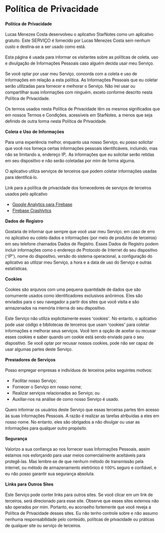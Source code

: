 <!DOCTYPE html>
<html>
<head>
  <meta charset='utf-8'>
  <meta name='viewport' content='width=device-width'>
  <h1>Política de Privacidade</h1>
  <style> 
    body { 
      font-family: 'Helvetica Neue', Helvetica, Arial, sans-serif; 
      padding: 1em; 
    } 
  </style>
</head>
<body>
<strong>Política de Privacidade</strong> 
<p>
  Lucas Menezes Costa desenvolveu o aplicativo StarNotes como
  um aplicativo gratuito. Este SERVIÇO é fornecido por
  Lucas Menezes Costa sem nenhum custo e destina-se a ser usado como
  está.
</p> 
<p>
  Esta página é usada para informar os visitantes sobre as
  políticas de coleta, uso e divulgação de Informações Pessoais
  caso alguém decida usar meu Serviço.
</p> 
<p>
  Se você optar por usar meu Serviço, concorda com
  a coleta e uso de informações em relação a esta
  política. As Informações Pessoais que eu coletar serão
  utilizadas para fornecer e melhorar o Serviço. Não irei usar ou compartilhar suas informações com
  ninguém, exceto conforme descrito nesta Política de Privacidade.
</p> 
<p>
  Os termos usados nesta Política de Privacidade têm os mesmos significados
  que em nossos Termos e Condições, acessíveis em
  StarNotes, a menos que seja definido de outra forma nesta Política de Privacidade.
</p> 
<p><strong>Coleta e Uso de Informações</strong></p> 
<p>
  Para uma experiência melhor, enquanto usa nosso Serviço, eu
  posso solicitar que você nos forneça certas informações pessoais
  identificáveis, incluindo, mas não se limitando a, endereço IP,. As informações
  que eu solicitar serão retidas em seu dispositivo e não serão coletadas por mim de forma alguma.
</p> 
<div>
  <p>
    O aplicativo utiliza serviços de terceiros que podem coletar
    informações usadas para identificá-lo.
  </p> 
  <p>
    Link para a política de privacidade dos fornecedores de serviços de terceiros usados
    pelo aplicativo
  </p> 
  <ul>
    <li><a href="https://firebase.google.com/support/privacy" target="_blank" rel="noopener noreferrer">Google Analytics para Firebase</a></li>
    <li><a href="https://firebase.google.com/support/privacy/" target="_blank" rel="noopener noreferrer">Firebase Crashlytics</a></li>
  </ul>
</div> 
<p><strong>Dados de Registro</strong></p> 
<p>
  Gostaria de informar que sempre que você
  usar meu Serviço, em caso de erro no aplicativo
  eu coleto dados e informações (por meio de produtos de terceiros)
  em seu telefone chamados Dados de Registro. Esses Dados de Registro podem
  incluir informações como o endereço de Protocolo de Internet do seu dispositivo
  (“IP”), nome do dispositivo, versão do sistema operacional, a
  configuração do aplicativo ao utilizar meu Serviço,
  a hora e a data de uso do Serviço e outras
  estatísticas.
</p> 
<p><strong>Cookies</strong></p> 
<p>
  Cookies são arquivos com uma pequena quantidade de dados que são
  comumente usados como identificadores exclusivos anônimos. Eles são enviados
  para o seu navegador a partir dos sites que você visita e são
  armazenados na memória interna do seu dispositivo.
</p> 
<p>
  Este Serviço não utiliza explicitamente esses “cookies”. No entanto,
  o aplicativo pode usar código e bibliotecas de terceiros que usam
  “cookies” para coletar informações e melhorar seus serviços.
  Você tem a opção de aceitar ou recusar esses cookies
  e saber quando um cookie está sendo enviado para o seu dispositivo. Se você
  optar por recusar nossos cookies, pode não ser capaz de usar algumas
  partes deste Serviço.
</p> 
<p><strong>Prestadores de Serviços</strong></p> 
<p>
  Posso empregar empresas e
  indivíduos de terceiros pelos seguintes motivos:
</p> 
<ul>
  <li>Facilitar nosso Serviço;</li> 
  <li>Fornecer o Serviço em nosso nome;</li> 
  <li>Realizar serviços relacionados ao Serviço; ou</li> 
  <li>Auxiliar-nos na análise de como nosso Serviço é usado.</li>
</ul> 
<p>
  Quero informar os usuários deste Serviço
  que essas terceiras partes têm acesso às suas Informações Pessoais.
  A razão é realizar as tarefas atribuídas a
  eles em nosso nome. No entanto, eles são obrigados a não
  divulgar ou usar as informações para qualquer outro propósito.
</p> 
<p><strong>Segurança</strong></p> 
<p>
  Valorizo a sua confiança ao nos fornecer suas
  Informações Pessoais, assim estamos nos esforçando para usar meios
  comercialmente aceitáveis para protegê-las. Mas lembre-se de que nenhum método
  de transmissão pela internet, ou método de armazenamento eletrônico é 100% seguro e confiável, e eu não posso
  garantir sua segurança absoluta.
</p> 
<p><strong>Links para Outros Sites</strong></p> 
<p>
  Este Serviço pode conter links para outros sites. Se você clicar em
  um link de terceiros, será direcionado para esse site. Observe
  que esses sites externos não são operados por mim.
  Portanto, eu aconselho fortemente que você reveja a
  Política de Privacidade desses sites. Eu não tenho
  controle sobre e não assumo nenhuma responsabilidade pelo conteúdo,
  políticas de privacidade ou práticas de qualquer site ou
  serviço de terceiros.
</p> 
</body>
</html>
